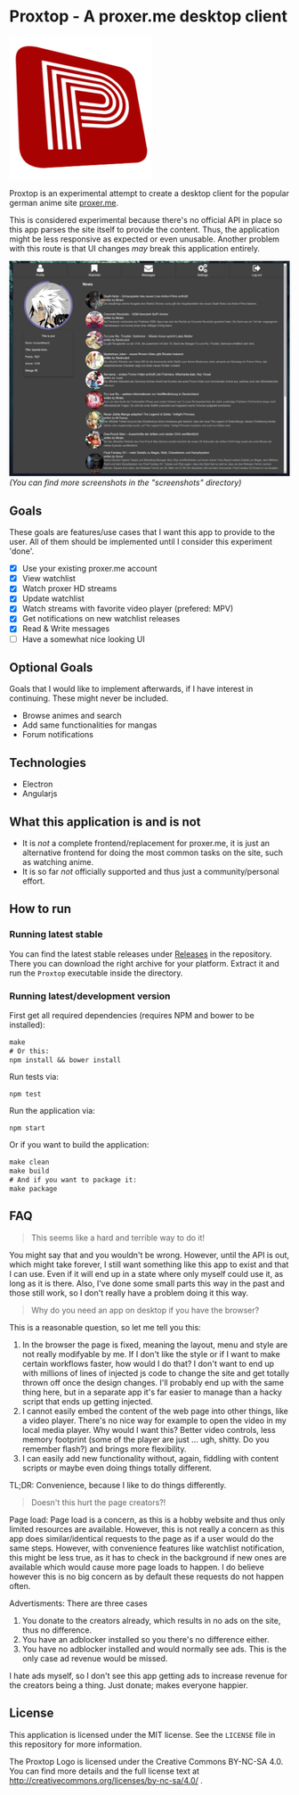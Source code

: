 # Proxtop - A proxer.me desktop client

![icon](src/assets/proxtop_logo_256.png)

Proxtop is an experimental attempt to create a desktop client for the popular german anime site [proxer.me](https://proxer.me).

This is considered experimental because there's no official API in place so this app parses the site itself to provide the content. Thus, the application might be less responsive as expected or even unusable. Another problem with this route is that UI changes _may_ break this application entirely.

![landing](screenshots/landing.jpg) _(You can find more screenshots in the "screenshots" directory)_

## Goals

These goals are features/use cases that I want this app to provide to the user. All of them should be implemented until I consider this experiment 'done'.

- [x] Use your existing proxer.me account
- [x] View watchlist
- [x] Watch proxer HD streams
- [x] Update watchlist
- [x] Watch streams with favorite video player (prefered: MPV)
- [x] Get notifications on new watchlist releases
- [x] Read & Write messages
- [ ] Have a somewhat nice looking UI

## Optional Goals

Goals that I would like to implement afterwards, if I have interest in continuing. These might never be included.

- Browse animes and search
- Add same functionalities for mangas
- Forum notifications

## Technologies

- Electron
- Angularjs

## What this application is and is not
- It is _not_ a complete frontend/replacement for proxer.me, it is just an alternative frontend for doing the most common tasks on the site, such as watching anime.
- It is so far _not_ officially supported and thus just a community/personal effort.

## How to run

### Running latest stable
You can find the latest stable releases under [Releases](https://github.com/kumpelblase2/proxtop/releases/latest) in the repository. There you can download the right archive for your platform. Extract it and run the `Proxtop` executable inside the directory.

### Running latest/development version
First get all required dependencies (requires NPM and bower to be installed):
```
make
# Or this:
npm install && bower install
```

Run tests via:
```
npm test
```

Run the application via:
```
npm start
```

Or if you want to build the application:
```
make clean
make build
# And if you want to package it:
make package
```

## FAQ

> This seems like a hard and terrible way to do it!

You might say that and you wouldn't be wrong. However, until the API is out, which might take forever, I still want something like this app to exist and that I can use. Even if it will end up in a state where only myself could use it, as long as it is there. Also, I've done some small parts this way in the past and those still work, so I don't really have a problem doing it this way.

> Why do you need an app on desktop if you have the browser?

This is a reasonable question, so let me tell you this:

1. In the browser the page is fixed, meaning the layout, menu and style are not really modifyable by me. If I don't like the style or if I want to make certain workflows faster, how would I do that? I don't want to end up with millions of lines of injected js code to change the site and get totally thrown off once the design changes. I'll probably end up with the same thing here, but in a separate app it's far easier to manage than a hacky script that ends up getting injected.
2. I cannot easily embed the content of the web page into other things, like a video player. There's no nice way for example to open the video in my local media player. Why would I want this? Better video controls, less memory footprint (some of the player are just ... ugh, shitty. Do you remember flash?) and brings more flexibility.
3. I can easily add new functionality without, again, fiddling with content scripts or maybe even doing things totally different.

TL;DR: Convenience, because I like to do things differently.

> Doesn't this hurt the page creators?!

Page load: Page load is a concern, as this is a hobby website and thus only limited resources are available. However, this is not really a concern as this app does similar/identical requests to the page as if a user would do the same steps. However, with convenience features like watchlist notification, this might be less true, as it has to check in the background if new ones are available which would cause more page loads to happen. I do believe however this is no big concern as by default these requests do not happen often.

Advertisments: There are three cases
1. You donate to the creators already, which results in no ads on the site, thus no difference.
2. You have an adblocker installed so you there's no difference either.
3. You have no adblocker installed and would normally see ads. This is the only case ad revenue would be missed.

I hate ads myself, so I don't see this app getting ads to increase revenue for the creators being a thing. Just donate; makes everyone happier.

## License
This application is licensed under the MIT license. See the `LICENSE` file in this repository for more information.

The Proxtop Logo is licensed under the Creative Commons BY-NC-SA 4.0. You can find more details and the full license text at http://creativecommons.org/licenses/by-nc-sa/4.0/ .
